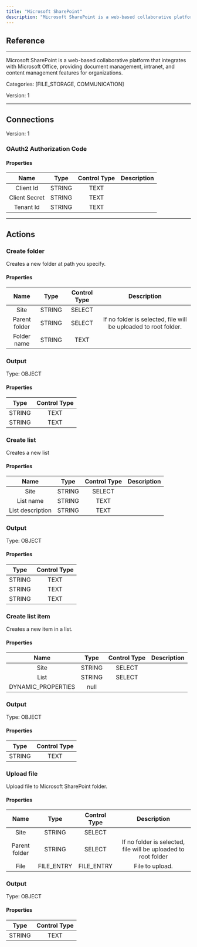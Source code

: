 ```yaml
---
title: "Microsoft SharePoint"
description: "Microsoft SharePoint is a web-based collaborative platform that integrates with Microsoft Office, providing document management, intranet, and content management features for organizations."
---
```

## Reference
<hr />

Microsoft SharePoint is a web-based collaborative platform that integrates with Microsoft Office, providing document management, intranet, and content management features for organizations.


Categories: [FILE_STORAGE, COMMUNICATION]


Version: 1

<hr />



## Connections

Version: 1


### OAuth2 Authorization Code

#### Properties

|      Name      |     Type     |     Control Type     |     Description     |
|:--------------:|:------------:|:--------------------:|:-------------------:|
| Client Id | STRING | TEXT  |  |
| Client Secret | STRING | TEXT  |  |
| Tenant Id | STRING | TEXT  |  |





<hr />





## Actions


### Create folder
Creates a new folder at path you specify.

#### Properties

|      Name      |     Type     |     Control Type     |     Description     |
|:--------------:|:------------:|:--------------------:|:-------------------:|
| Site | STRING | SELECT  |  |
| Parent folder | STRING | SELECT  |  If no folder is selected, file will be uploaded to root folder.  |
| Folder name | STRING | TEXT  |  |


### Output



Type: OBJECT


#### Properties

|     Type     |     Control Type     |
|:------------:|:--------------------:|
| STRING | TEXT  |
| STRING | TEXT  |






### Create list
Creates a new list

#### Properties

|      Name      |     Type     |     Control Type     |     Description     |
|:--------------:|:------------:|:--------------------:|:-------------------:|
| Site | STRING | SELECT  |  |
| List name | STRING | TEXT  |  |
| List description | STRING | TEXT  |  |


### Output



Type: OBJECT


#### Properties

|     Type     |     Control Type     |
|:------------:|:--------------------:|
| STRING | TEXT  |
| STRING | TEXT  |
| STRING | TEXT  |






### Create list item
Creates a new item in a list.

#### Properties

|      Name      |     Type     |     Control Type     |     Description     |
|:--------------:|:------------:|:--------------------:|:-------------------:|
| Site | STRING | SELECT  |  |
| List | STRING | SELECT  |  |
| DYNAMIC_PROPERTIES | null  |


### Output



Type: OBJECT


#### Properties

|     Type     |     Control Type     |
|:------------:|:--------------------:|
| STRING | TEXT  |






### Upload file
Upload file to Microsoft SharePoint folder.

#### Properties

|      Name      |     Type     |     Control Type     |     Description     |
|:--------------:|:------------:|:--------------------:|:-------------------:|
| Site | STRING | SELECT  |  |
| Parent folder | STRING | SELECT  |  If no folder is selected, file will be uploaded to root folder  |
| File | FILE_ENTRY | FILE_ENTRY  |  File to upload.  |


### Output



Type: OBJECT


#### Properties

|     Type     |     Control Type     |
|:------------:|:--------------------:|
| STRING | TEXT  |






